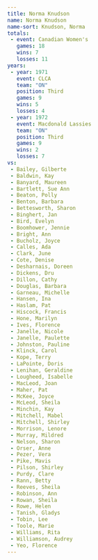 ```yaml
---
title: Norma Knudson
name: Norma Knudson
name-sort: Knudson, Norma
totals:
 - event: Canadian Women's
   games: 18
   wins: 7
   losses: 11
years:
 - year: 1971
   event: CLCA
   team: "ON"
   position: Third
   games: 9
   wins: 5
   losses: 4
 - year: 1972
   event: Macdonald Lassies
   team: "ON"
   position: Third
   games: 9
   wins: 2
   losses: 7
vs:
 - Bailey, Gilberte
 - Baldwin, Kay
 - Banyard, Maureen
 - Bartlett, Sue Ann
 - Beaton, Polly
 - Benton, Barbara
 - Bettesworth, Sharon
 - Binghert, Jan
 - Bird, Evelyn
 - Boomhower, Jennie
 - Bright, Ann
 - Bucholz, Joyce
 - Calles, Ada
 - Clark, June
 - Cote, Denise
 - Desharnais, Doreen
 - Dickens, Dru
 - Dillon, Cathy
 - Douglas, Barbara
 - Garneau, Michelle
 - Hansen, Ina
 - Haslam, Pat
 - Hiscock, Francis
 - Hone, Marilyn
 - Ives, Florence
 - Janelle, Nicole
 - Janelle, Paulette
 - Johnston, Pauline
 - Klinck, Carol
 - Kope, Terry
 - LaPointe, Doris
 - Lenihan, Geraldine
 - Lougheed, Isabelle
 - MacLeod, Joan
 - Maher, Pat
 - McKee, Joyce
 - McLeod, Sheila
 - Minchin, Kay
 - Mitchell, Mabel
 - Mitchell, Shirley
 - Morrison, Lenore
 - Murray, Mildred
 - Nelson, Sharon
 - Orser, Anne
 - Pezer, Vera
 - Pike, Mavis
 - Pilson, Shirley
 - Purdy, Clare
 - Rann, Betty
 - Reeves, Sheila
 - Robinson, Ann
 - Rowan, Sheila
 - Rowe, Helen
 - Tanish, Gladys
 - Tobin, Lee
 - Toole, Marie
 - Williams, Rita
 - Williamson, Audrey
 - Yeo, Florence
---
```

